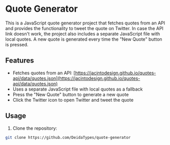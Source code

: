 # Quote Generator

This is a JavaScript quote generator project that fetches quotes from an API and provides the functionality to tweet the quote on Twitter. In case the API link doesn't work, the project also includes a separate JavaScript file with local quotes. A new quote is generated every time the "New Quote" button is pressed.

## Features

- Fetches quotes from an API: [https://jacintodesign.github.io/quotes-api/data/quotes.json](https://jacintodesign.github.io/quotes-api/data/quotes.json)
- Uses a separate JavaScript file with local quotes as a fallback
- Press the "New Quote" button to generate a new quote
- Click the Twitter icon to open Twitter and tweet the quote

## Usage

1. Clone the repository:

```bash
git clone https://github.com/DeidaTypes/quote-generator
